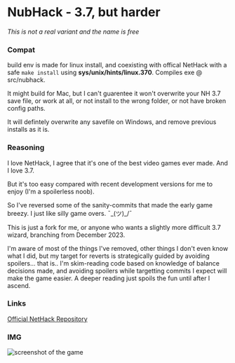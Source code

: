 # NubHack - 3.7, but harder

_This is not a real variant and the name is free_

### Compat

build env is made for linux install, and coexisting with offical NetHack with a safe `make install` using **sys/unix/hints/linux.370**. Compiles exe @ src/nubhack.

It might build for Mac, but I can't guarentee it won't overwrite your NH 3.7 save file, or work at all, or not install to the wrong folder, or not have broken config paths.

It will defintely overwrite any savefile on Windows, and remove previous installs as it is.

### Reasoning

I love NetHack, I agree that it's one of the best video games ever made. And I love 3.7.

But it's too easy compared with recent development versions for me to enjoy (I'm a spoilerless noob).

So I've reversed some of the sanity-commits that made the early game breezy. I just like silly game overs. ¯\_(ツ)_/¯

This is just a fork for me, or anyone who wants a slightly more difficult 3.7 wizard, branching from December 2023.

I'm aware of most of the things I've removed, other things I don't even know what I did, but my target for reverts is strategically guided by avoiding spoilers... that is.. I'm skim-reading code based on knowledge of balance decisions made, and avoiding spoilers while targetting commits I expect will make the game easier. A deeper reading just spoils the fun until after I ascend.

### Links

[Official NetHack Repository](https://github.com/NetHack/NetHack)

### IMG

![screenshot of the game](https://github.com/Yewchi/NubHack/assets/1460944/a36f8ef5-4c5e-4a6b-aa2e-a2a06a767fa3)
